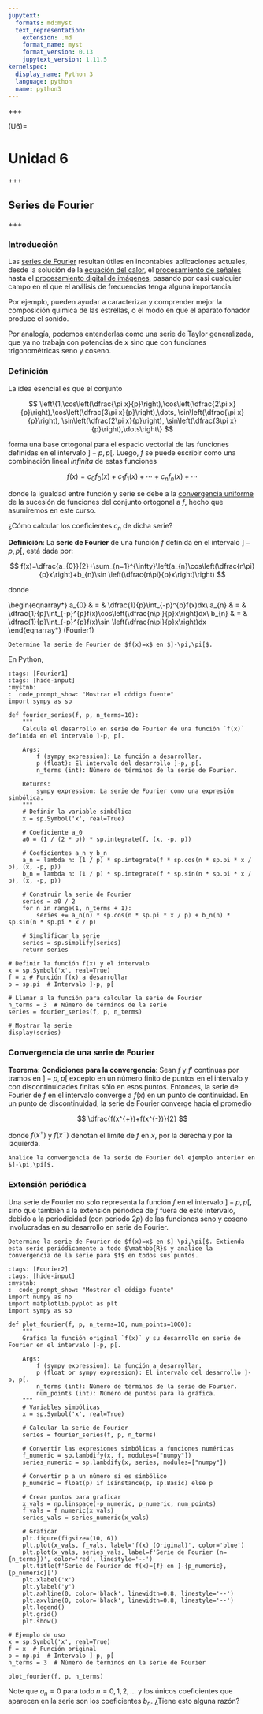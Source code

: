 ```yaml
---
jupytext:
  formats: md:myst
  text_representation:
    extension: .md
    format_name: myst
    format_version: 0.13
    jupytext_version: 1.11.5
kernelspec:
  display_name: Python 3
  language: python
  name: python3
---
```


<!--######################################################################################################################################################################################################################################################################################################################################################
-->

+++

(U6)=
# Unidad 6

+++

## Series de Fourier

+++

### Introducción

Las [series de Fourier](https://en.wikipedia.org/wiki/Fourier_series) resultan útiles en incontables aplicaciones actuales, desde la solución de la [ecuación del calor](https://en.wikipedia.org/wiki/Heat_equation), el [procesamiento de señales](https://en.wikipedia.org/wiki/Signal_processing) hasta el [procesamiento digital de imágenes](https://en.wikipedia.org/wiki/Digital_image_processing), pasando por casi cualquier campo en el que el análisis de frecuencias tenga alguna importancia.

Por ejemplo, pueden ayudar a caracterizar y comprender mejor la composición química de las estrellas, o el modo en que el aparato fonador produce el sonido.

Por analogía, podemos entenderlas como una serie de Taylor generalizada, que ya no trabaja con potencias de $x$ sino que con funciones trigonométricas seno y coseno.

### Definición

La idea esencial es que el conjunto 

$$
\left\{1,\cos\left(\dfrac{\pi x}{p}\right),\cos\left(\dfrac{2\pi x}{p}\right),\cos\left(\dfrac{3\pi x}{p}\right),\dots, \sin\left(\dfrac{\pi x}{p}\right), \sin\left(\dfrac{2\pi x}{p}\right), \sin\left(\dfrac{3\pi x}{p}\right),\dots\right\}
$$

forma una base ortogonal para el espacio vectorial de las funciones definidas en el intervalo $]-p,p[$. Luego, $f$ se puede escribir como una combinación lineal *infinita* de estas funciones 

$$
f(x)=c_0f_0(x)+c_1f_1(x)+\cdots+c_nf_n(x)+\cdots
$$

donde la igualdad entre función y serie se debe a la [convergencia uniforme](https://en.wikipedia.org/wiki/Uniform_convergence) de la sucesión de funciones del conjunto ortogonal a $f$, hecho que asumiremos en este curso. 

¿Cómo calcular los coeficientes $c_n$ de dicha serie?

**Definición**: La **serie de Fourier** de una función $f$ definida en el intervalo $]-p,p[$, está dada por: 

$$
f(x)=\dfrac{a_{0}}{2}+\sum_{n=1}^{\infty}\left(a_{n}\cos\left(\dfrac{n\pi}{p}x\right)+b_{n}\sin \left(\dfrac{n\pi}{p}x\right)\right)
$$

donde

\begin{eqnarray*}
a_{0} & = & \dfrac{1}{p}\int_{-p}^{p}f(x)dx\\
a_{n} & = & \dfrac{1}{p}\int_{-p}^{p}f(x)\cos\left(\dfrac{n\pi}{p}x\right)dx\\
b_{n} & = & \dfrac{1}{p}\int_{-p}^{p}f(x)\sin \left(\dfrac{n\pi}{p}x\right)dx
\end{eqnarray*} (Fourier1)

```{admonition} Ejercicio Teórico
Determine la serie de Fourier de $f(x)=x$ en $]-\pi,\pi[$.
```

En Python, 

```{code-cell}
:tags: [Fourier1]
:tags: [hide-input]
:mystnb:
:  code_prompt_show: "Mostrar el código fuente"
import sympy as sp

def fourier_series(f, p, n_terms=10):
    """
    Calcula el desarrollo en serie de Fourier de una función `f(x)` definida en el intervalo ]-p, p[.

    Args:
        f (sympy expression): La función a desarrollar.
        p (float): El intervalo del desarrollo ]-p, p[.
        n_terms (int): Número de términos de la serie de Fourier.

    Returns:
        sympy expression: La serie de Fourier como una expresión simbólica.
    """
    # Definir la variable simbólica
    x = sp.Symbol('x', real=True)
    
    # Coeficiente a_0
    a0 = (1 / (2 * p)) * sp.integrate(f, (x, -p, p))

    # Coeficientes a_n y b_n
    a_n = lambda n: (1 / p) * sp.integrate(f * sp.cos(n * sp.pi * x / p), (x, -p, p))
    b_n = lambda n: (1 / p) * sp.integrate(f * sp.sin(n * sp.pi * x / p), (x, -p, p))

    # Construir la serie de Fourier
    series = a0 / 2
    for n in range(1, n_terms + 1):
        series += a_n(n) * sp.cos(n * sp.pi * x / p) + b_n(n) * sp.sin(n * sp.pi * x / p)

    # Simplificar la serie
    series = sp.simplify(series)
    return series

# Definir la función f(x) y el intervalo
x = sp.Symbol('x', real=True)
f = x # Función f(x) a desarrollar
p = sp.pi  # Intervalo ]-p, p[

# Llamar a la función para calcular la serie de Fourier
n_terms = 3  # Número de términos de la serie
series = fourier_series(f, p, n_terms)

# Mostrar la serie
display(series)
```

### Convergencia de una serie de Fourier

**Teorema: Condiciones para la convergencia**: Sean $f$ y $f'$ continuas por tramos en $]-p, p[$ excepto en un número finito de puntos en el intervalo y con discontinuidades finitas sólo en esos puntos. Entonces, la serie de Fourier de $f$ en el intervalo converge a $f(x)$ en un punto de continuidad. En un punto de discontinuidad, la serie de Fourier converge hacia el promedio 

$$
\dfrac{f(x^{+})+f(x^{-})}{2}
$$

donde $f(x^{+})$ y $f(x^{-})$ denotan el límite de $f$ en $x$, por la derecha y por la izquierda.

```{admonition} Ejercicio Teórico
Analice la convergencia de la serie de Fourier del ejemplo anterior en $]-\pi,\pi[$.
```

### Extensión periódica

Una serie de Fourier no solo representa la función $f$ en el intervalo $]-p, p[$, sino que también a la extensión periódica de $f$ fuera de este intervalo, debido a la periodicidad (con periodo $2p$) de las funciones seno y coseno involucradas en su desarrollo en serie de Fourier.

```{admonition} Ejercicio Teórico
Determine la serie de Fourier de $f(x)=x$ en $]-\pi,\pi[$. Extienda esta serie periódicamente a todo $\mathbb{R}$ y analice la convergencia de la serie para $f$ en todos sus puntos.
```

```{code-cell}
:tags: [Fourier2]
:tags: [hide-input]
:mystnb:
:  code_prompt_show: "Mostrar el código fuente"
import numpy as np
import matplotlib.pyplot as plt
import sympy as sp

def plot_fourier(f, p, n_terms=10, num_points=1000):
    """
    Grafica la función original `f(x)` y su desarrollo en serie de Fourier en el intervalo ]-p, p[.

    Args:
        f (sympy expression): La función a desarrollar.
        p (float or sympy expression): El intervalo del desarrollo ]-p, p[.
        n_terms (int): Número de términos de la serie de Fourier.
        num_points (int): Número de puntos para la gráfica.
    """
    # Variables simbólicas
    x = sp.Symbol('x', real=True)
    
    # Calcular la serie de Fourier
    series = fourier_series(f, p, n_terms)
    
    # Convertir las expresiones simbólicas a funciones numéricas
    f_numeric = sp.lambdify(x, f, modules=["numpy"])
    series_numeric = sp.lambdify(x, series, modules=["numpy"])
    
    # Convertir p a un número si es simbólico
    p_numeric = float(p) if isinstance(p, sp.Basic) else p
    
    # Crear puntos para graficar
    x_vals = np.linspace(-p_numeric, p_numeric, num_points)
    f_vals = f_numeric(x_vals)
    series_vals = series_numeric(x_vals)
    
    # Graficar
    plt.figure(figsize=(10, 6))
    plt.plot(x_vals, f_vals, label='f(x) (Original)', color='blue')
    plt.plot(x_vals, series_vals, label=f'Serie de Fourier (n={n_terms})', color='red', linestyle='--')
    plt.title(f'Serie de Fourier de f(x)={f} en ]-{p_numeric}, {p_numeric}[')
    plt.xlabel('x')
    plt.ylabel('y')
    plt.axhline(0, color='black', linewidth=0.8, linestyle='--')
    plt.axvline(0, color='black', linewidth=0.8, linestyle='--')
    plt.legend()
    plt.grid()
    plt.show()

# Ejemplo de uso
x = sp.Symbol('x', real=True)
f = x  # Función original
p = np.pi  # Intervalo ]-p, p[
n_terms = 3  # Número de términos en la serie de Fourier

plot_fourier(f, p, n_terms)
```

Note que $a_n=0$ para todo $n=0,1,2,\ldots$ y los únicos coeficientes que aparecen en la serie son los coeficientes $b_n$. ¿Tiene esto alguna razón?